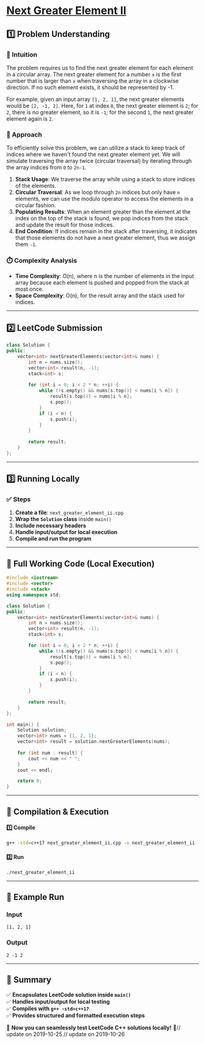 # **[Next Greater Element II](https://leetcode.com/problems/next-greater-element-ii/description/)**  

## **1️⃣ Problem Understanding**  
### **📌 Intuition**  
The problem requires us to find the next greater element for each element in a circular array. The next greater element for a number `x` is the first number that is larger than `x` when traversing the array in a clockwise direction. If no such element exists, it should be represented by -1. 

For example, given an input array `[1, 2, 1]`, the next greater elements would be `[2, -1, 2]`. Here, for `1` at index `0`, the next greater element is `2`; for `2`, there is no greater element, so it is `-1`; for the second `1`, the next greater element again is `2`.

### **🚀 Approach**  
To efficiently solve this problem, we can utilize a stack to keep track of indices where we haven't found the next greater element yet. We will simulate traversing the array twice (circular traversal) by iterating through the array indices from `0` to `2n-1`. 

1. **Stack Usage**: We traverse the array while using a stack to store indices of the elements. 
2. **Circular Traversal**: As we loop through `2n` indices but only have `n` elements, we can use the modulo operator to access the elements in a circular fashion.
3. **Populating Results**: When an element greater than the element at the index on the top of the stack is found, we pop indices from the stack and update the result for those indices.
4. **End Condition**: If indices remain in the stack after traversing, it indicates that those elements do not have a next greater element, thus we assign them `-1`.

### **⏱️ Complexity Analysis**  
- **Time Complexity**: O(n), where n is the number of elements in the input array because each element is pushed and popped from the stack at most once.
- **Space Complexity**: O(n), for the result array and the stack used for indices.

---  

## **2️⃣ LeetCode Submission**  
```cpp
class Solution {
public:
    vector<int> nextGreaterElements(vector<int>& nums) {
        int n = nums.size();
        vector<int> result(n, -1);
        stack<int> s;
        
        for (int i = 0; i < 2 * n; ++i) {
            while (!s.empty() && nums[s.top()] < nums[i % n]) {
                result[s.top()] = nums[i % n];
                s.pop();
            }
            if (i < n) {
                s.push(i);
            }
        }
        
        return result;
    }
};  
```  

---  

## **3️⃣ Running Locally**  
### **✅ Steps**  
1. **Create a file**: `next_greater_element_ii.cpp`  
2. **Wrap the `Solution` class** inside `main()`  
3. **Include necessary headers**  
4. **Handle input/output for local execution**  
5. **Compile and run the program**  

---  

## **📝 Full Working Code (Local Execution)**  
```cpp
#include <iostream>
#include <vector>
#include <stack>
using namespace std;

class Solution {
public:
    vector<int> nextGreaterElements(vector<int>& nums) {
        int n = nums.size();
        vector<int> result(n, -1);
        stack<int> s;

        for (int i = 0; i < 2 * n; ++i) {
            while (!s.empty() && nums[s.top()] < nums[i % n]) {
                result[s.top()] = nums[i % n];
                s.pop();
            }
            if (i < n) {
                s.push(i);
            }
        }

        return result;
    }
};

int main() {
    Solution solution;
    vector<int> nums = {1, 2, 1};
    vector<int> result = solution.nextGreaterElements(nums);
    
    for (int num : result) {
        cout << num << " ";
    }
    cout << endl;

    return 0;
}  
```  

---  

## **🔧 Compilation & Execution**  
#### **1️⃣ Compile**  
```bash
g++ -std=c++17 next_greater_element_ii.cpp -o next_greater_element_ii
```  

#### **2️⃣ Run**  
```bash
./next_greater_element_ii
```  

---  

## **🎯 Example Run**  
### **Input**  
```
[1, 2, 1]
```  
### **Output**  
```
2 -1 2 
```  

---  

## **📌 Summary**  
✅ **Encapsulates LeetCode solution inside `main()`**  
✅ **Handles input/output for local testing**  
✅ **Compiles with `g++ -std=c++17`**  
✅ **Provides structured and formatted execution steps**  

🚀 **Now you can seamlessly test LeetCode C++ solutions locally!** 🚀// update on 2019-10-25
// update on 2019-10-26
